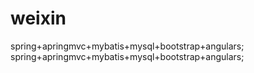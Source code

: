 # weixin
spring+apringmvc+mybatis+mysql+bootstrap+angulars;
spring+apringmvc+mybatis+mysql+bootstrap+angulars;